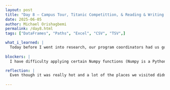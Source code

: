 ```yaml
---
layout: post
title: "Day 8 – Campus Tour, Titanic Competittion, & Reading & Writing Data"
date: 2025-06-05
author: Michael Orishagbemi
permalink: /day8.html
tags: ["DataFrames", "Paths", "Excel", "CSV", "TSV",]

what_i_learned: |
  Today before I went into research, our program coordinators had us go on a campus tour of Morgan State. I already go to Morgan so I recognized most of the areas we went to, but I did end learning about  buildings that I had never seen before, such as the Mitchell Engineering building. Returning to research I learned how to better manipulate my DataFrame, such as deleting and adding columns, inserting series, and selecting/slicing rows. I then had an exercise where I loaded a data set of the Titanic Competition Bussiness set, where I learned about more functions such as df.head and df.tail to locate values depending on their placement. I then went into another lesson about reading and writing data and how I can load the data from file formats such as CSV, TSV, and Excel files. All while changing my system's path to where each file was located.
 
blockers: |
  I have difficulty applying certain Numpy functions (Numpy is a Python library with a powerful data structures call Ndarrays) to my code. For example, I tried to apply one of its function to my code (np.mean()) to a DataFrame I created, but it didn't work and I had to use an alternative.

reflection: |
  Even though it was really hot and a lot of the places we visited didn't even open or even closed before or work was done, I still greatly enjoyed the campus tour. It was nice to chat a bit with some of the other students. In regards to research, its a bit of a difficult time. I am understanding what I'm learning but I feel as though I need to study more so I can be more confident in giving my mentors a more thorough but succint summary of the work I have done that day. I also need to catch to some of my co-workers as well. These are tough times.
  
---
```

